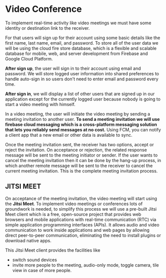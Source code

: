 # Video Conference

To implement real-time activity like video meetings we must have some identity or destination link to the receiver. 

For that users will sign up for their account using some basic details like the first name, last name, email, and password. To store all of the user data we will be using the cloud fire store database, which is a flexible and scalable database for mobile, web, and server development from Firebase and Google Cloud Platform.

**After sign up**, the user will sign in to their account using email and password. We will store logged user information into shared preferences to handle auto-sign in so users don't need to enter email and password every time.

**After sign in**, we will display a list of other users that are signed up in our application except for the currently logged user because nobody is going to start a video meeting with himself.

In a video meeting, the user will initiate the video meeting by sending a meeting invitation to another user. **To send a meeting invitation we will use firebase cloud messaging which is a cross-platform messaging solution that lets you reliably send messages at no cost.** Using FCM, you can notify a client app that a new email or other data is available to sync.

Once the meeting invitation sent, the receiver has two options, accept or reject the invitation. On acceptance or rejection, the related response message will be sent to the meeting initiator or sender. If the user wants to cancel the meeting invitation then it can be done by the hang-up process, in which another remote message will be sent to the receiver to cancel the current meeting invitation. This is the complete meeting invitation process.

## JITSI MEET
On acceptance of the meeting invitation, the video meeting will start using the **Jitsi Meet**. To implement video meetings or conferences lots of groundwork is needed, to simplify this process we will use a pre-built Jitsi Meet client which is a free, open-source project that provides web browsers and mobile applications with real-time communication (RTC) via simple application programming interfaces (APIs). It allows audio and video communication to work inside applications and web pages by allowing direct peer-to-peer communication, eliminating the need to install plugins or download native apps. 

This Jitsi Meet client provides the facilities like 
- switch sound devices
- invite more people to the meeting, audio-only mode, toggle camera, tile view in case of more people. 






